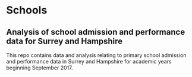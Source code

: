 # Schools
## Analysis of school admission and performance data for Surrey and Hampshire

This repo contains data and analysis relating to primary school admission and performance data in Surrey and Hampshire for academic years beginning September 2017.